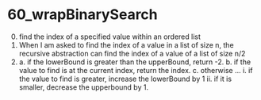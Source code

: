 # 60_wrapBinarySearch

0. find the index of a specified value within an ordered list
1. When I am asked to find the index of a value in a list of size n, the recursive abstraction can find the index of a value of a list of size n/2
2.  a. if the lowerBound is greater than the upperBound, return -2. 
    b. if the value to find is at the current index, return the index.
    c. otherwise ...
       i.  if the value to find is greater, increase the lowerBound by 1
       ii. if it is smaller, decrease the upperbound by 1.
